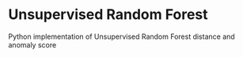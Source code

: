 # Unsupervised Random Forest
Python implementation of Unsupervised Random Forest distance and anomaly score
